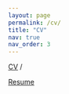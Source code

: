 ```yaml
---
layout: page
permalink: /cv/
title: "CV"
nav: true
nav_order: 3
---
```


[CV](Bremers_cv.pdf) /

[Resume](Bremers_resume.pdf)